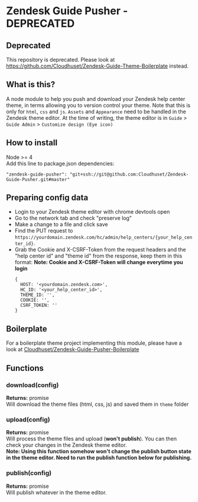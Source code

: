 # Zendesk Guide Pusher - DEPRECATED

## Deprecated
This repository is deprecated. Please look at https://github.com/Cloudhuset/Zendesk-Guide-Theme-Boilerplate instead.

## What is this?
A node module to help you push and download your Zendesk help center theme, in terms allowing you to version control your theme. Note that this is only for `html`, `css` and `js`. `Assets` and `Appearance` need to be handled in the Zendesk theme editor.
At the time of writing, the theme editor is in `Guide` > `Guide Admin` > `Customize design (Eye icon)`


## How to install
Node >= 4  
Add this line to package.json dependencies:
```
"zendesk-guide-pusher": "git+ssh://git@github.com:Cloudhuset/Zendesk-Guide-Pusher.git#master"
```


## Preparing config data
* Login to your Zendesk theme editor with chrome devtools open
* Go to the network tab and check "preserve log"
* Make a change to a file and click save
* Find the PUT request to `https://yourdomain.zendesk.com/hc/admin/help_centers/{your_help_center_id}`.
* Grab the Cookie and X-CSRF-Token from the request headers and the "help center id" and "theme id" from the response, keep them in this format:
  __Note: Cookie and X-CSRF-Token will change everytime you login__
  ```
  {
    HOST: '<yourdomain.zendesk.com>',
    HC_ID: '<your_help_center_id>',
    THEME_ID: '',
    COOKIE: '',
    CSRF_TOKEN: ''
  }
  ```
  
## Boilerplate
For a boilerplate theme project implementing this module, please have a look at [Cloudhuset/Zendesk-Guide-Pusher-Boilerplate](https://github.com/Cloudhuset/Zendesk-Guide-Pusher-Boilerplate)


## Functions

### download(config)
__Returns:__ promise  
Will download the theme files (html, css, js) and saved them in `theme` folder

### upload(config)
__Returns:__ promise  
Will process the theme files and upload (__won't publish__). You can then check your changes in the Zendesk theme editor.  
__Note: Using this function somehow won't change the publish button state in the theme editor. Need to run the publish function below for publishing.__

### publish(config)
__Returns:__ promise  
Will publish whatever in the theme editor.
